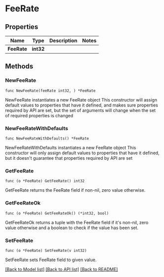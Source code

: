 # FeeRate

## Properties

Name | Type | Description | Notes
------------ | ------------- | ------------- | -------------
**FeeRate** | **int32** |  | 

## Methods

### NewFeeRate

`func NewFeeRate(feeRate int32, ) *FeeRate`

NewFeeRate instantiates a new FeeRate object
This constructor will assign default values to properties that have it defined,
and makes sure properties required by API are set, but the set of arguments
will change when the set of required properties is changed

### NewFeeRateWithDefaults

`func NewFeeRateWithDefaults() *FeeRate`

NewFeeRateWithDefaults instantiates a new FeeRate object
This constructor will only assign default values to properties that have it defined,
but it doesn't guarantee that properties required by API are set

### GetFeeRate

`func (o *FeeRate) GetFeeRate() int32`

GetFeeRate returns the FeeRate field if non-nil, zero value otherwise.

### GetFeeRateOk

`func (o *FeeRate) GetFeeRateOk() (*int32, bool)`

GetFeeRateOk returns a tuple with the FeeRate field if it's non-nil, zero value otherwise
and a boolean to check if the value has been set.

### SetFeeRate

`func (o *FeeRate) SetFeeRate(v int32)`

SetFeeRate sets FeeRate field to given value.



[[Back to Model list]](../README.md#documentation-for-models) [[Back to API list]](../README.md#documentation-for-api-endpoints) [[Back to README]](../README.md)


